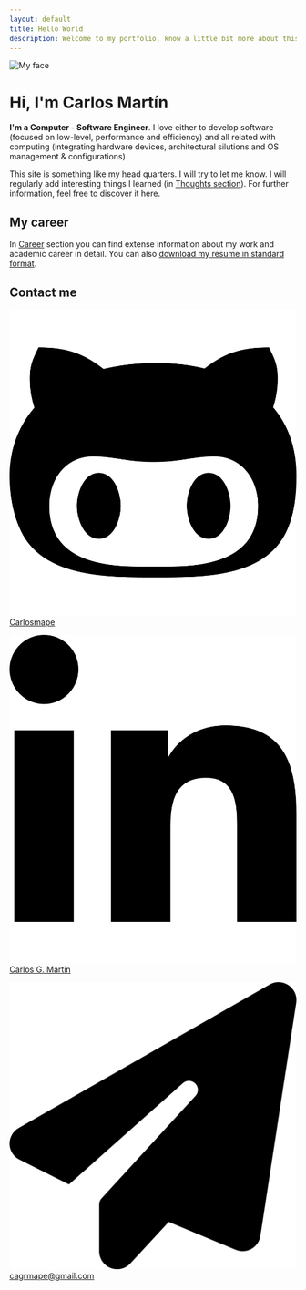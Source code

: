 ```yaml
---
layout: default
title: Hello World
description: Welcome to my portfolio, know a little bit more about this Computer Engineer and technology enthusiast!
---
```

<div class="circular--portrait upper-img">
<img title="My Face" alt="My face" src="/assets/img/my_face.png">
</div>

# Hi, I'm Carlos Martín
**I'm a Computer - Software Engineer**.
I love either to develop software (focused on low-level, performance and efficiency) and all related with computing (integrating hardware devices, architectural silutions and OS management & configurations)

This site is something like my head quarters. I will try to let me know. I will regularly add interesting things I learned (in [Thoughts section](/posts/)). For further information, feel free to discover it here.

## My career
In [Career](/career) section you can find extense information about my work and academic career in detail. You can also [download my resume in standard format](/assets/docs/Carlosmape-cv.pdf). 

## Contact me
<img class="icon" src="/assets/icon/github.svg"> [Carlosmape](https://github.com/Carlosmape)  

<img class="icon" src="/assets/icon/linkedin.svg"> [Carlos G. Martín](https://www.linkedin.com/in/carlos-g-mart%C3%ADn-p%C3%A9rez-37321a112)  

<img class="icon" src="/assets/icon/mail.svg"> [cagrmape@gmail.com](mailto:cagrmape@gmail.com)  

